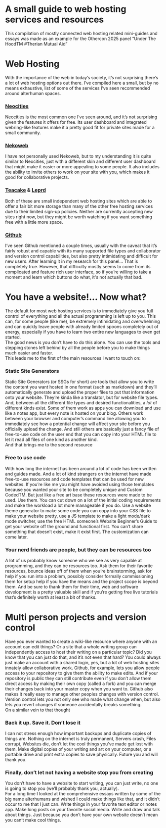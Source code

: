 # A small guide to web hosting services and resources

This compilation of mostly connected web hosting related mini-guides and essays was made as an example for the Othercon 2025 panel “Under The HoodTM \#Therian Mutual Aid”

# Web Hosting

With the importance of the web in today’s society, it’s not surprising there’s a lot of web hosting options out there.  I’ve compiled here a small, but by no means exhaustive, list of some of the services I’ve seen recommended around alterhuman spaces.

### [Neocities](https://neocities.org/)

Neocities is the most common one I’ve seen around, and it’s not surprising given the features it offers for free.  Its user dashboard and integrated webring-like features make it a pretty good fit for private sites made for a small community.

### [Nekoweb](https://nekoweb.org/)

I have not personally used Nekoweb, but to my understanding it is quite similar to Neocities, just with a different skin and different user dashboard that might make it easier or more appealing to some people.  It also includes the ability to invite others to work on your site with you, which makes it good for collaborative projects.

### [Teacake](https://teacake.org/) & [Leprd](https://leprd.space/)

Both of these are small independent web hosting sites which are able to offer a fair bit more storage than many of the other free hosting services due to their limited sign-up policies.  Neither are currently accepting new sites right now, but they might be worth watching if you want something free with a little more space.

### [Github](https://github.com/)

I’ve seen Github mentioned a couple times, usually with the caveat that it’s fairly robust and capable with its many supported file types and collaborator and version control capabilities, but also pretty intimidating and difficult for new users.  After learning it in my research for this panel… That is completely true.  However, that difficulty mostly seems to come from its complicated and feature rich user interface, so if you’re willing to take a moment and learn which buttons do what, it's not actually that bad.

# You have a website\!...  Now what?

The default for most web hosting services is to immediately give you full control of everything and all the actual programming is left up to you.  This can, for some people (like me), be extremely intimidating and overwhelming and can quickly leave people with already limited spoons completely out of energy, especially if you have to learn two entire new languages to even get started.  
The good news is you don’t have to do this alone.  You can use the tools and stepping stones left behind by all the people before you to make things much easier and faster.  
This leads me to the first of the main resources I want to touch on:

### Static Site Generators

Static Site Generators (or SSGs for short) are tools that allow you to write the content you want hosted in one format (such as markdown) and they’ll automatically generate and upload the proper files to put that information onto your website.  They’re kinda like a translator, but for website file types.  And, between all the different file types and desired functionalities, a *lot* of different kinds exist.  Some of them work as apps you can download and use like a notes app, but every note is hosted on your blog.  Others work between your browser and computer’s command line allowing you to immediately see how a potential change will affect your site before you officially upload the change.  And still others are basically just a fancy file of free-to-use code on the user end that you can copy into your HTML file to let it read all files of one kind as another kind.  
And that brings me to the second resource

### Free to use code

With how long the internet has been around a lot of code has been written and guides made.  And a lot of kind strangers on the internet have made free-to-use resources and code templates that can be used for new websites.  If you’re like me you might have avoided using those templates because you wanted your site to be completely unique and Custom CodedTM.  But just like a free art base these resources were made to be used.  Use them.  You can cut down on a lot of the initial coding requirements and make the workload a lot more manageable if you do.  Use a website theme generator to make some code you can copy into your CSS file to make your website pretty, use a JS template to make a light mode/dark mode switcher, use the free HTML someone’s Website Beginner’s Guide to get your website off the ground and functional first.  You can’t share something that doesn’t exist, make it exist first.  The customization can come later.

### Your nerd friends are people, but they can be resources too

A lot of us probably know someone who we see as very capable at programming, and they can be resources too.  Ask them for their favorite resources, bounce ideas off of them when you’re brainstorming, ask for help if you run into a problem, possibly consider formally commissioning them for setup help if you have the means and the project scope is beyond them.  And be sure to thank them for their time, web and software development is a pretty valuable skill and if you’re getting free live tutorials that’s definitely worth at least a bit of thanks.

# Multi person projects and version control

Have you ever wanted to create a wiki-like resource where anyone with an account can edit things?  Or a site that a whole writing group can independently access to host their writing on a particular topic?  Did you know that you can just do that, and it’s not even that hard?  You could always just make an account with a shared login, yes, but a lot of web hosting sites innately allow collaborative work.  Github, for example, lets you allow people access to your repository to give them the ability to make edits.  And if your repository is public they can still contribute even if you don’t allow them direct access by making their own copy (called a fork) and you can merge their changes back into your master copy when you want to.  Github also makes it really easy to manage other peoples changes with version control.  Version control lets you not only see who made what change when, but also lets you revert changes if someone accidentally breaks something.  
On a similar vein to that thought

### Back it up.  Save it.  Don’t lose it

I can not stress enough how important backups and duplicate copies of things are.  Nothing on the internet is truly permanent, Servers crash, Files corrupt, Websites die, don’t let the cool things you’ve made get lost with them.  Make digital copies of your writing and art on your computer, or a portable drive and print extra copies to save physically.  Future you and will thank you.

### Finally, don’t let not having a website stop you from creating

You don’t have to have a website to start writing, you can just write, no one is going to stop you (we’ll probably thank you, actually).  
For a long time I looked at the comprehensive essays written by some of the big name alterhumans and wished I could make things like that, and it didn’t occur to me that I just can.  Write things in your favorite text editor or notes app.  Make long posts on your favorite social media.  Write and draw and talk about things.  Just because you don’t have your own website doesn’t mean you can’t make cool things.
